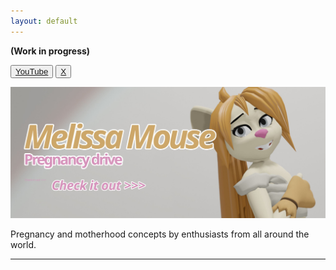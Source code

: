 ```yaml
---
layout: default
---
```


**(Work in progress)**

<button><a href="https://www.youtube.com/@heavensbake/">YouTube</a></button> <button><a href="https://x.com/heavensbake">X</a></button>


[![banner](/assets/images/banner.jpg)](https://www.furaffinity.net/view/56361793/)

Pregnancy and motherhood concepts by enthusiasts from all around the world.

----
